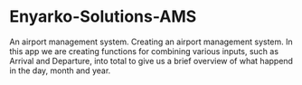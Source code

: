 # Enyarko-Solutions-AMS
An airport management system.
Creating an airport management system.
In this app we are creating functions for combining various inputs,
such as Arrival and Departure, into total to give us a brief overview of 
what happend in the day, month and year.

